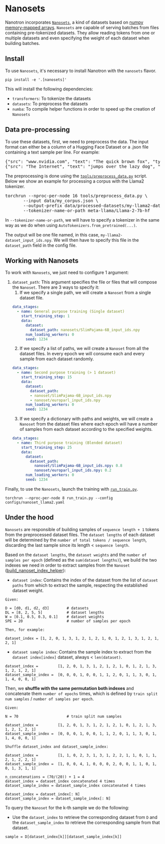 # Nanosets
Nanotron incorporates [`Nanosets`](../src/nanotron/data/nanoset.py), a kind of datasets based on [numpy memory-mapped arrays](https://numpy.org/doc/stable/reference/generated/numpy.memmap.html). `Nanosets` are capable of serving batches from files containing pre-tokenized datasets. They allow reading tokens from one or multiple datasets and even specifying the weight of each dataset when building batches.
## Install
To use `Nanosets`, it's necessary to install Nanotron with the `nanosets` flavor.
```
pip install -e '.[nanosets]'
```
This will install the following dependencies:
- `transformers`: To tokenize the datasets
- `datasets`: To preprocess the datasets
- `numba`: To compile helper functions in order to speed up the creation of `Nanosets`
## Data pre-processing
To use these datasets, first, we need to preprocess the data. The input format can either be a column of a Hugging Face Dataset or a .json file containing a text sample per line. For example:

<pre>
{"src": "www.nvidia.com", "text": "The quick brown fox", "type": "Eng", "id": "0", "title": "First Part"}
{"src": "The Internet", "text": "jumps over the lazy dog", "type": "Eng", "id": "42", "title": "Second Part"}
</pre>

The preprocessing is done using the [`tools/preprocess_data.py`](../tools/preprocess_data.py) script. Below we show an example for processing a corpus with the Llama2 tokenizer.

<pre>
torchrun --nproc-per-node 16 tools/preprocess_data.py \
       --input data/my_corpus.json \
       --output-prefix data/processed-datasets/my-llama2-dataset \
       --tokenizer-name-or-path meta-llama/Llama-2-7b-hf
</pre>

In `--tokenizer-name-or-path`, we will have to specify a tokenizer in the same way as we do when using `AutoTokenizers.from_pretrained(...)`.

The output will be one file named, in this case, `my-llama2-dataset_input_ids.npy`. We will then have to specify this file in the `dataset_path` field in the config file.

## Working with Nanosets

To work with `Nanosets`, we just need to configure 1 argument:
1. `dataset_path`: This argument specifies the file or files that will compose the `Nanoset`. There are 3 ways to specify it:
   1. If we specify a single path, we will create a `Nanoset` from a single dataset file.
    ```yaml
    data_stages:
      - name: General purpose training (Single dataset)
        start_training_step: 1
        data:
          dataset:
            dataset_path: nanosets/SlimPajama-6B_input_ids.npy
          num_loading_workers: 0
          seed: 1234
    ```
   2. If we specify a list of paths, we will create a `Nanoset` from all the dataset files. In every epoch we will consume each and every sample from each dataset randomly.
    ```yaml
    data_stages:
      - name: Second purpose training (> 1 dataset)
        start_training_step: 15
        data:
          dataset:
            dataset_path:
            - nanoset/SlimPajama-6B_input_ids.npy
            - nanoset/europarl_input_ids.npy
          num_loading_workers: 0
          seed: 1234
    ```
    3. If we specify a dictionary with paths and weights, we will create a `Nanoset` from the dataset files where each epoch will have a number of samples from each dataset according to the specified weights.
    ```yaml
    data_stages:
      - name: Third purpose training (Blended dataset)
        start_training_step: 25
        data:
          dataset:
            dataset_path:
              nanoset/SlimPajama-6B_input_ids.npy: 0.8
              nanoset/europarl_input_ids.npy: 0.2
          num_loading_workers: 0
          seed: 1234
    ```

Finally, to use the `Nanosets`, launch the training with [`run_train.py`](../run_train.py).
```shell
torchrun --nproc-per-node 8 run_train.py --config configs/nanoset_llama2.yaml
```

## Under the hood
`Nanosets` are responsible of building samples of `sequence length + 1` tokens from the preprocessed dataset files. The `dataset lengths` of each dataset will be determined by the `number of total tokens / sequence length`, discarding the last sample since its length < `sequence length`.

Based on the `dataset lengths`, the `dataset weights` and the `number of samples per epoch` (defined as the `sum(dataset lengths)`), we build the two indexes we need in order to extract samples from the `Nanoset`  ([build_nanoset_index_helper](../src/nanotron/data/nanoset.py)):
- `dataset index`: Contains the index of the dataset from the list of `dataset paths` from which to extract the sample, respecting the established dataset weight.
```
Given:

D = [d0, d1, d2, d3]        # datasets
DL = [8, 2, 5, 5]           # dataset lengths
W = [0.1, 0.5, 0.3, 0.1]    # dataset weights
SPE = 20                    # number of samples per epoch

Then, for example:

dataset_index = [1, 2, 0, 1, 3, 1, 2, 1, 2, 1, 0, 1, 2, 1, 3, 1, 2, 1, 2, 1]
```
- `dataset sample index`: Contains the sample index to extract from the `dataset index[index]` dataset, always < `len(dataset)`.
```
dataset_index =         [1, 2, 0, 1, 3, 1, 2, 1, 2, 1, 0, 1, 2, 1, 3, 1, 2, 1, 2, 1]
dataset_sample_index =  [0, 0, 0, 1, 0, 0, 1, 1, 2, 0, 1, 1, 3, 0, 1, 1, 4, 0, 0, 1]
```
Then, we **shuffle with the same permutation both indexes** and concatenate them `number of epochs` times, which is defined by `train split num samples` / `number of samples per epoch`.
```
Given:

N = 70                      # train split num samples

dataset_index =         [1, 2, 0, 1, 3, 1, 2, 1, 2, 1, 0, 1, 2, 1, 3, 1, 2, 1, 2, 1]
dataset_sample_index =  [0, 0, 0, 1, 0, 0, 1, 1, 2, 0, 1, 1, 3, 0, 1, 1, 4, 0, 0, 1]

Shuffle dataset_index and dataset_sample_index:

dataset_index =         [1, 1, 0, 2, 3, 1, 3, 1, 2, 2, 1, 1, 0, 1, 1, 2, 1, 2, 2, 1]
dataset_sample_index =  [1, 0, 0, 4, 1, 0, 0, 0, 2, 0, 0, 1, 1, 0, 1, 0, 1, 3, 1, 1]

n_concatenations = (70/(20)) + 1 = 4
dataset_index = dataset_index concatenated 4 times
dataset_sample_index = dataset_sample_index concatenated 4 times

dataset_index = dataset_index[: N]
dataset_sample_index = dataset_sample_index[: N]
```
To query the `Nanoset` for the k-th sample we do the following:
- Use the `dataset_index` to retrieve the corresponding dataset from `D` and the `dataset_sample_index` to retrieve the corresponding sample from that dataset.
```
sample = D[dataset_index[k]][dataset_sample_index[k]]
```
